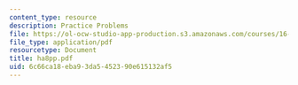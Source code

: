 ```yaml
---
content_type: resource
description: Practice Problems
file: https://ol-ocw-studio-app-production.s3.amazonaws.com/courses/16-20-structural-mechanics-fall-2002/6c66ca18eba93da5452390e615132af5_ha8pp.pdf
file_type: application/pdf
resourcetype: Document
title: ha8pp.pdf
uid: 6c66ca18-eba9-3da5-4523-90e615132af5
---
```

